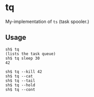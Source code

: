 # tq

My-implementation of `ts` (task spooler.)

## Usage

```console
sh$ tq
(lists the task queue)
sh$ tq sleep 30
42
```

```console
sh$ tq --kill 42
sh$ tq --cat
sh$ tq --tail
sh$ tq --hold
sh$ tq --cont
```
